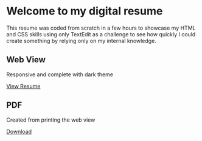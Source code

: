 # Welcome to my digital resume
This resume was coded from scratch in a few hours to showcase my HTML and CSS skills using only TextEdit as a challenge to see how quickly I could create something by relying only on my internal knowledge. 

## Web View
Responsive and complete with dark theme

[View Resume](https://unrefined.github.io/resume/)

## PDF
Created from printing the web view

[Download](https://github.com/unrefined/resume/raw/main/Daniel_Horan_Resume.pdf)

